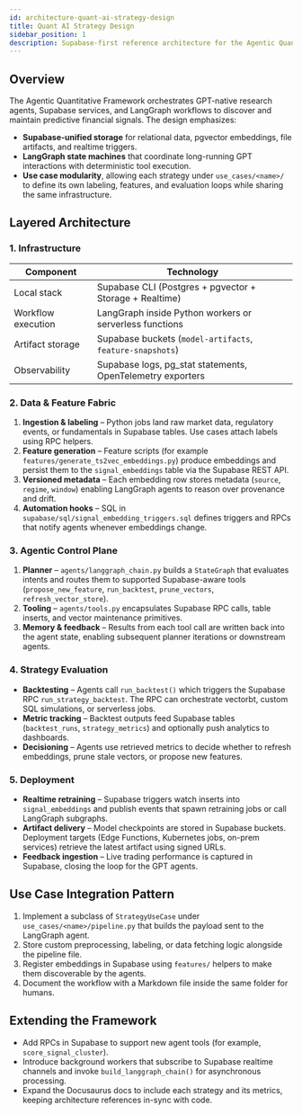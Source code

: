 ```yaml
---
id: architecture-quant-ai-strategy-design
title: Quant AI Strategy Design
sidebar_position: 1
description: Supabase-first reference architecture for the Agentic Quantitative Framework.
---
```


## Overview

The Agentic Quantitative Framework orchestrates GPT-native research agents, Supabase services, and LangGraph workflows to discover and maintain predictive financial signals. The design emphasizes:

- **Supabase-unified storage** for relational data, pgvector embeddings, file artifacts, and realtime triggers.
- **LangGraph state machines** that coordinate long-running GPT interactions with deterministic tool execution.
- **Use case modularity**, allowing each strategy under `use_cases/<name>/` to define its own labeling, features, and evaluation loops while sharing the same infrastructure.

## Layered Architecture

### 1. Infrastructure

| Component | Technology |
| --- | --- |
| Local stack | Supabase CLI (Postgres + pgvector + Storage + Realtime) |
| Workflow execution | LangGraph inside Python workers or serverless functions |
| Artifact storage | Supabase buckets (`model-artifacts`, `feature-snapshots`) |
| Observability | Supabase logs, pg_stat statements, OpenTelemetry exporters |

### 2. Data & Feature Fabric

1. **Ingestion & labeling** – Python jobs land raw market data, regulatory events, or fundamentals in Supabase tables. Use cases attach labels using RPC helpers.
2. **Feature generation** – Feature scripts (for example `features/generate_ts2vec_embeddings.py`) produce embeddings and persist them to the `signal_embeddings` table via the Supabase REST API.
3. **Versioned metadata** – Each embedding row stores metadata (`source`, `regime`, `window`) enabling LangGraph agents to reason over provenance and drift.
4. **Automation hooks** – SQL in `supabase/sql/signal_embedding_triggers.sql` defines triggers and RPCs that notify agents whenever embeddings change.

### 3. Agentic Control Plane

1. **Planner** – `agents/langgraph_chain.py` builds a `StateGraph` that evaluates intents and routes them to supported Supabase-aware tools (`propose_new_feature`, `run_backtest`, `prune_vectors`, `refresh_vector_store`).
2. **Tooling** – `agents/tools.py` encapsulates Supabase RPC calls, table inserts, and vector maintenance primitives.
3. **Memory & feedback** – Results from each tool call are written back into the agent state, enabling subsequent planner iterations or downstream agents.

### 4. Strategy Evaluation

- **Backtesting** – Agents call `run_backtest()` which triggers the Supabase RPC `run_strategy_backtest`. The RPC can orchestrate vectorbt, custom SQL simulations, or serverless jobs.
- **Metric tracking** – Backtest outputs feed Supabase tables (`backtest_runs`, `strategy_metrics`) and optionally push analytics to dashboards.
- **Decisioning** – Agents use retrieved metrics to decide whether to refresh embeddings, prune stale vectors, or propose new features.

### 5. Deployment

- **Realtime retraining** – Supabase triggers watch inserts into `signal_embeddings` and publish events that spawn retraining jobs or call LangGraph subgraphs.
- **Artifact delivery** – Model checkpoints are stored in Supabase buckets. Deployment targets (Edge Functions, Kubernetes jobs, on-prem services) retrieve the latest artifact using signed URLs.
- **Feedback ingestion** – Live trading performance is captured in Supabase, closing the loop for the GPT agents.

## Use Case Integration Pattern

1. Implement a subclass of `StrategyUseCase` under `use_cases/<name>/pipeline.py` that builds the payload sent to the LangGraph agent.
2. Store custom preprocessing, labeling, or data fetching logic alongside the pipeline file.
3. Register embeddings in Supabase using `features/` helpers to make them discoverable by the agents.
4. Document the workflow with a Markdown file inside the same folder for humans.

## Extending the Framework

- Add RPCs in Supabase to support new agent tools (for example, `score_signal_cluster`).
- Introduce background workers that subscribe to Supabase realtime channels and invoke `build_langgraph_chain()` for asynchronous processing.
- Expand the Docusaurus docs to include each strategy and its metrics, keeping architecture references in-sync with code.
